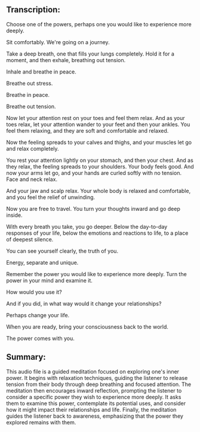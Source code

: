 ## Transcription:

Choose one of the powers, perhaps one you would like to experience more deeply.

Sit comfortably. We're going on a journey.

Take a deep breath, one that fills your lungs completely. Hold it for a moment, and then exhale, breathing out tension.

Inhale and breathe in peace.

Breathe out stress.

Breathe in peace.

Breathe out tension.

Now let your attention rest on your toes and feel them relax. And as your toes relax, let your attention wander to your feet and then your ankles. You feel them relaxing, and they are soft and comfortable and relaxed.

Now the feeling spreads to your calves and thighs, and your muscles let go and relax completely.

You rest your attention lightly on your stomach, and then your chest. And as they relax, the feeling spreads to your shoulders. Your body feels good. And now your arms let go, and your hands are curled softly with no tension. Face and neck relax.

And your jaw and scalp relax. Your whole body is relaxed and comfortable, and you feel the relief of unwinding.

Now you are free to travel. You turn your thoughts inward and go deep inside.

With every breath you take, you go deeper. Below the day-to-day responses of your life, below the emotions and reactions to life, to a place of deepest silence.

You can see yourself clearly, the truth of you.

Energy, separate and unique.

Remember the power you would like to experience more deeply. Turn the power in your mind and examine it.

How would you use it?

And if you did, in what way would it change your relationships?

Perhaps change your life.

When you are ready, bring your consciousness back to the world.

The power comes with you.

## Summary:

This audio file is a guided meditation focused on exploring one's inner power. It begins with relaxation techniques, guiding the listener to release tension from their body through deep breathing and focused attention. The meditation then encourages inward reflection, prompting the listener to consider a specific power they wish to experience more deeply. It asks them to examine this power, contemplate its potential uses, and consider how it might impact their relationships and life. Finally, the meditation guides the listener back to awareness, emphasizing that the power they explored remains with them.

